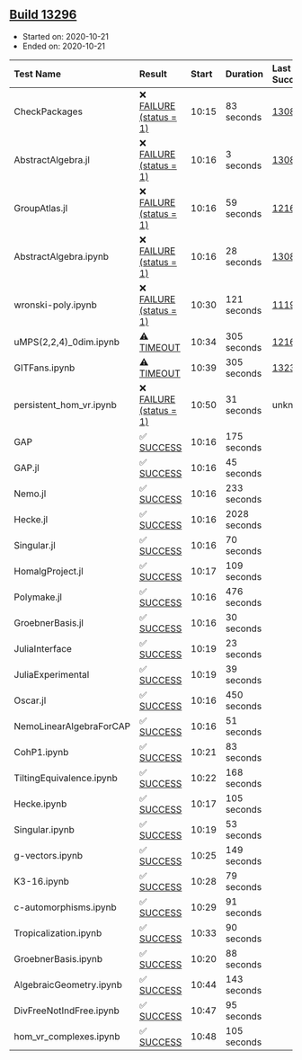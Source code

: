 ## [Build 13296](https://oscarci.mathematik.uni-kl.de/job/oscar/13296/)

* Started on: 2020-10-21
* Ended on: 2020-10-21

| Test Name    | Result | Start | Duration | Last Success | First Failure |
|:-------------|:-------|:------|:---------|:-------------|:--------------|
| CheckPackages | ❌ [FAILURE (status = 1)](https://oscarci.mathematik.uni-kl.de/job/oscar/13296/artifact/logs/build-13296/CheckPackages.log) | 10:15 | 83 seconds | [13085](https://oscarci.mathematik.uni-kl.de/job/oscar/13085/) | [13086](https://oscarci.mathematik.uni-kl.de/job/oscar/13086/) |
| AbstractAlgebra.jl | ❌ [FAILURE (status = 1)](https://oscarci.mathematik.uni-kl.de/job/oscar/13296/artifact/logs/build-13296/AbstractAlgebra.jl.log) | 10:16 | 3 seconds | [13085](https://oscarci.mathematik.uni-kl.de/job/oscar/13085/) | [13086](https://oscarci.mathematik.uni-kl.de/job/oscar/13086/) |
| GroupAtlas.jl | ❌ [FAILURE (status = 1)](https://oscarci.mathematik.uni-kl.de/job/oscar/13296/artifact/logs/build-13296/GroupAtlas.jl.log) | 10:16 | 59 seconds | [12167](https://oscarci.mathematik.uni-kl.de/job/oscar/12167/) | [12168](https://oscarci.mathematik.uni-kl.de/job/oscar/12168/) |
| AbstractAlgebra.ipynb | ❌ [FAILURE (status = 1)](https://oscarci.mathematik.uni-kl.de/job/oscar/13296/artifact/logs/build-13296/AbstractAlgebra.ipynb.log) | 10:16 | 28 seconds | [13085](https://oscarci.mathematik.uni-kl.de/job/oscar/13085/) | [13086](https://oscarci.mathematik.uni-kl.de/job/oscar/13086/) |
| wronski-poly.ipynb | ❌ [FAILURE (status = 1)](https://oscarci.mathematik.uni-kl.de/job/oscar/13296/artifact/logs/build-13296/wronski-poly.ipynb.log) | 10:30 | 121 seconds | [11192](https://oscarci.mathematik.uni-kl.de/job/oscar/11192/) | [11193](https://oscarci.mathematik.uni-kl.de/job/oscar/11193/) |
| uMPS(2,2,4)_0dim.ipynb | ⚠ [TIMEOUT](https://oscarci.mathematik.uni-kl.de/job/oscar/13296/artifact/logs/build-13296/uMPS-2-2-4-_0dim.ipynb.log) | 10:34 | 305 seconds | [12167](https://oscarci.mathematik.uni-kl.de/job/oscar/12167/) | [12168](https://oscarci.mathematik.uni-kl.de/job/oscar/12168/) |
| GITFans.ipynb | ⚠ [TIMEOUT](https://oscarci.mathematik.uni-kl.de/job/oscar/13296/artifact/logs/build-13296/GITFans.ipynb.log) | 10:39 | 305 seconds | [13234](https://oscarci.mathematik.uni-kl.de/job/oscar/13234/) | [13235](https://oscarci.mathematik.uni-kl.de/job/oscar/13235/) |
| persistent_hom_vr.ipynb | ❌ [FAILURE (status = 1)](https://oscarci.mathematik.uni-kl.de/job/oscar/13296/artifact/logs/build-13296/persistent_hom_vr.ipynb.log) | 10:50 | 31 seconds | unknown | unknown |
| GAP | ✅ [SUCCESS](https://oscarci.mathematik.uni-kl.de/job/oscar/13296/artifact/logs/build-13296/GAP.log) | 10:16 | 175 seconds |  |  |
| GAP.jl | ✅ [SUCCESS](https://oscarci.mathematik.uni-kl.de/job/oscar/13296/artifact/logs/build-13296/GAP.jl.log) | 10:16 | 45 seconds |  |  |
| Nemo.jl | ✅ [SUCCESS](https://oscarci.mathematik.uni-kl.de/job/oscar/13296/artifact/logs/build-13296/Nemo.jl.log) | 10:16 | 233 seconds |  |  |
| Hecke.jl | ✅ [SUCCESS](https://oscarci.mathematik.uni-kl.de/job/oscar/13296/artifact/logs/build-13296/Hecke.jl.log) | 10:16 | 2028 seconds |  |  |
| Singular.jl | ✅ [SUCCESS](https://oscarci.mathematik.uni-kl.de/job/oscar/13296/artifact/logs/build-13296/Singular.jl.log) | 10:16 | 70 seconds |  |  |
| HomalgProject.jl | ✅ [SUCCESS](https://oscarci.mathematik.uni-kl.de/job/oscar/13296/artifact/logs/build-13296/HomalgProject.jl.log) | 10:17 | 109 seconds |  |  |
| Polymake.jl | ✅ [SUCCESS](https://oscarci.mathematik.uni-kl.de/job/oscar/13296/artifact/logs/build-13296/Polymake.jl.log) | 10:16 | 476 seconds |  |  |
| GroebnerBasis.jl | ✅ [SUCCESS](https://oscarci.mathematik.uni-kl.de/job/oscar/13296/artifact/logs/build-13296/GroebnerBasis.jl.log) | 10:16 | 30 seconds |  |  |
| JuliaInterface | ✅ [SUCCESS](https://oscarci.mathematik.uni-kl.de/job/oscar/13296/artifact/logs/build-13296/JuliaInterface.log) | 10:19 | 23 seconds |  |  |
| JuliaExperimental | ✅ [SUCCESS](https://oscarci.mathematik.uni-kl.de/job/oscar/13296/artifact/logs/build-13296/JuliaExperimental.log) | 10:19 | 39 seconds |  |  |
| Oscar.jl | ✅ [SUCCESS](https://oscarci.mathematik.uni-kl.de/job/oscar/13296/artifact/logs/build-13296/Oscar.jl.log) | 10:16 | 450 seconds |  |  |
| NemoLinearAlgebraForCAP | ✅ [SUCCESS](https://oscarci.mathematik.uni-kl.de/job/oscar/13296/artifact/logs/build-13296/NemoLinearAlgebraForCAP.log) | 10:16 | 51 seconds |  |  |
| CohP1.ipynb | ✅ [SUCCESS](https://oscarci.mathematik.uni-kl.de/job/oscar/13296/artifact/logs/build-13296/CohP1.ipynb.log) | 10:21 | 83 seconds |  |  |
| TiltingEquivalence.ipynb | ✅ [SUCCESS](https://oscarci.mathematik.uni-kl.de/job/oscar/13296/artifact/logs/build-13296/TiltingEquivalence.ipynb.log) | 10:22 | 168 seconds |  |  |
| Hecke.ipynb | ✅ [SUCCESS](https://oscarci.mathematik.uni-kl.de/job/oscar/13296/artifact/logs/build-13296/Hecke.ipynb.log) | 10:17 | 105 seconds |  |  |
| Singular.ipynb | ✅ [SUCCESS](https://oscarci.mathematik.uni-kl.de/job/oscar/13296/artifact/logs/build-13296/Singular.ipynb.log) | 10:19 | 53 seconds |  |  |
| g-vectors.ipynb | ✅ [SUCCESS](https://oscarci.mathematik.uni-kl.de/job/oscar/13296/artifact/logs/build-13296/g-vectors.ipynb.log) | 10:25 | 149 seconds |  |  |
| K3-16.ipynb | ✅ [SUCCESS](https://oscarci.mathematik.uni-kl.de/job/oscar/13296/artifact/logs/build-13296/K3-16.ipynb.log) | 10:28 | 79 seconds |  |  |
| c-automorphisms.ipynb | ✅ [SUCCESS](https://oscarci.mathematik.uni-kl.de/job/oscar/13296/artifact/logs/build-13296/c-automorphisms.ipynb.log) | 10:29 | 91 seconds |  |  |
| Tropicalization.ipynb | ✅ [SUCCESS](https://oscarci.mathematik.uni-kl.de/job/oscar/13296/artifact/logs/build-13296/Tropicalization.ipynb.log) | 10:33 | 90 seconds |  |  |
| GroebnerBasis.ipynb | ✅ [SUCCESS](https://oscarci.mathematik.uni-kl.de/job/oscar/13296/artifact/logs/build-13296/GroebnerBasis.ipynb.log) | 10:20 | 88 seconds |  |  |
| AlgebraicGeometry.ipynb | ✅ [SUCCESS](https://oscarci.mathematik.uni-kl.de/job/oscar/13296/artifact/logs/build-13296/AlgebraicGeometry.ipynb.log) | 10:44 | 143 seconds |  |  |
| DivFreeNotIndFree.ipynb | ✅ [SUCCESS](https://oscarci.mathematik.uni-kl.de/job/oscar/13296/artifact/logs/build-13296/DivFreeNotIndFree.ipynb.log) | 10:47 | 95 seconds |  |  |
| hom_vr_complexes.ipynb | ✅ [SUCCESS](https://oscarci.mathematik.uni-kl.de/job/oscar/13296/artifact/logs/build-13296/hom_vr_complexes.ipynb.log) | 10:48 | 105 seconds |  |  |
